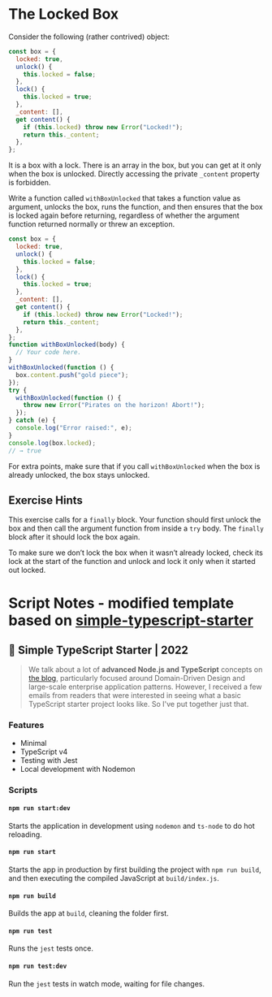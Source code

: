 # The Locked Box

Consider the following (rather contrived) object:

```js
const box = {
  locked: true,
  unlock() {
    this.locked = false;
  },
  lock() {
    this.locked = true;
  },
  _content: [],
  get content() {
    if (this.locked) throw new Error("Locked!");
    return this._content;
  },
};
```

It is a box with a lock. There is an array in the box, but you can get at it
only when the box is unlocked. Directly accessing the private `_content` property is forbidden.

Write a function called `withBoxUnlocked` that takes a function value as
argument, unlocks the box, runs the function, and then ensures that the
box is locked again before returning, regardless of whether the argument
function returned normally or threw an exception.

```js
const box = {
  locked: true,
  unlock() {
    this.locked = false;
  },
  lock() {
    this.locked = true;
  },
  _content: [],
  get content() {
    if (this.locked) throw new Error("Locked!");
    return this._content;
  },
};
function withBoxUnlocked(body) {
  // Your code here.
}
withBoxUnlocked(function () {
  box.content.push("gold piece");
});
try {
  withBoxUnlocked(function () {
    throw new Error("Pirates on the horizon! Abort!");
  });
} catch (e) {
  console.log("Error raised:", e);
}
console.log(box.locked);
// → true
```

For extra points, make sure that if you call `withBoxUnlocked` when the box
is already unlocked, the box stays unlocked.

## Exercise Hints

This exercise calls for a `finally` block. Your function should first unlock the
box and then call the argument function from inside a `try` body. The `finally`
block after it should lock the box again.

To make sure we don’t lock the box when it wasn’t already locked,
check its lock at the start of the function and unlock and lock it only when
it started out locked.

# Script Notes - modified template based on [simple-typescript-starter](https://github.com/stemmlerjs/simple-typescript-starter)

## 🧰 Simple TypeScript Starter | 2022

> We talk about a lot of **advanced Node.js and TypeScript** concepts on [the blog](https://khalilstemmler.com), particularly focused around Domain-Driven Design and large-scale enterprise application patterns. However, I received a few emails from readers that were interested in seeing what a basic TypeScript starter project looks like. So I've put together just that.

### Features

- Minimal
- TypeScript v4
- Testing with Jest
- Local development with Nodemon

### Scripts

#### `npm run start:dev`

Starts the application in development using `nodemon` and `ts-node` to do hot reloading.

#### `npm run start`

Starts the app in production by first building the project with `npm run build`, and then executing the compiled JavaScript at `build/index.js`.

#### `npm run build`

Builds the app at `build`, cleaning the folder first.

#### `npm run test`

Runs the `jest` tests once.

#### `npm run test:dev`

Run the `jest` tests in watch mode, waiting for file changes.
